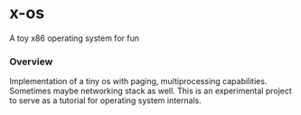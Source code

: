 x-os
====

A toy x86 operating system for fun

### Overview

Implementation of a tiny os with paging, multiprocessing capabilities.
Sometimes maybe networking stack as well. This is an experimental project to
serve as a tutorial for operating system internals.

